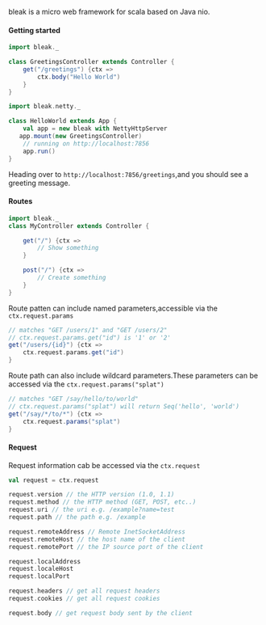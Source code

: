 bleak is a micro web framework for scala based on Java nio.

#### Getting started
```scala
import bleak._

class GreetingsController extends Controller {
    get("/greetings") {ctx =>
        ctx.body("Hello World")
    }
}

import bleak.netty._

class HelloWorld extends App {
    val app = new bleak with NettyHttpServer
   app.mount(new GreetingsController)
    // running on http://localhost:7856
    app.run()
}
```
Heading over to `http://localhost:7856/greetings`,and you should see a greeting message. 

#### Routes

```scala
import bleak._
class MyController extends Controller {

    get("/") {ctx =>
        // Show something
    }

    post("/") {ctx =>
        // Create something
    }
}
```

Route patten can include named parameters,accessible via the `ctx.request.params`
```scala
// matches "GET /users/1" and "GET /users/2"
// ctx.request.params.get("id") is '1' or '2'
get("/users/{id}") {ctx =>
    ctx.request.params.get("id")
}
```

Route path can also include wildcard parameters.These parameters can be accessed via the `ctx.request.params("splat")`
```scala
// matches "GET /say/hello/to/world"
// ctx.request.params("splat") will return Seq('hello', 'world')
get("/say/*/to/*") {ctx =>
    ctx.request.params("splat")
}
```

#### Request
Request information cab be accessed via the `ctx.request`
```scala
val request = ctx.request

request.version // the HTTP version (1.0, 1.1)
request.method // the HTTP method (GET, POST, etc..)
request.uri // the uri e.g. /example?name=test
request.path // the path e.g. /example

request.remoteAddress // Remote InetSocketAddress
request.remoteHost // the host name of the client
request.remotePort // the IP source port of the client

request.localAddress
request.localeHost
request.localPort

request.headers // get all request headers
request.cookies // get all request cookies

request.body // get request body sent by the client

```
